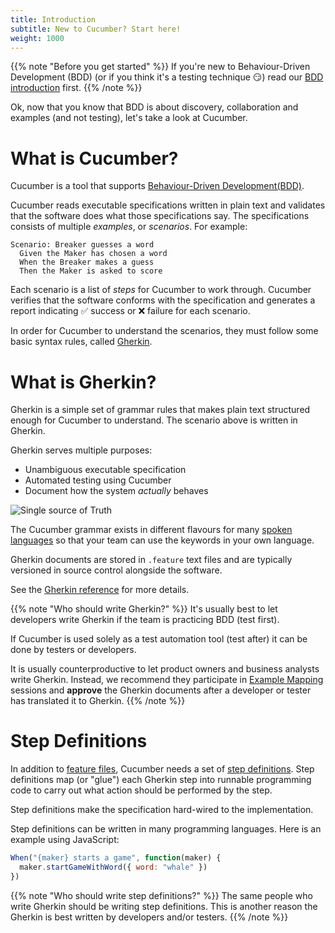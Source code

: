 ```yaml
---
title: Introduction
subtitle: New to Cucumber? Start here!
weight: 1000
---
```


{{% note "Before you get started" %}}
If you're new to Behaviour-Driven Development (BDD) (or if you think it's a testing technique 😏) read
our [BDD introduction](/bdd) first.
{{% /note %}}

Ok, now that you know that BDD is about discovery, collaboration and examples
(and not testing), let's take a look at Cucumber.

# What is Cucumber?

Cucumber is a tool that supports [Behaviour-Driven Development(BDD)](/bdd).

Cucumber reads executable specifications written in plain text and validates that the
software does what those specifications say. The specifications consists of multiple
*examples*, or *scenarios*. For example:

```gherkin
Scenario: Breaker guesses a word
  Given the Maker has chosen a word
  When the Breaker makes a guess
  Then the Maker is asked to score
```

Each scenario is a list of *steps* for Cucumber to work through. Cucumber verifies
that the software conforms with the specification and generates a report indicating
✅ success or ❌ failure for each scenario.

In order for Cucumber
to understand the scenarios, they must follow some basic syntax rules, called [Gherkin](/gherkin/).

# What is Gherkin?

Gherkin is a simple set of grammar rules that makes plain text structured enough
for Cucumber to understand. The scenario above is written in Gherkin.

Gherkin serves multiple purposes:

- Unambiguous executable specification
- Automated testing using Cucumber
- Document how the system *actually* behaves

![Single source of Truth](/img/single-source-of-truth-256x256.png)

The Cucumber grammar exists in different flavours for many [spoken languages](/gherkin/reference#spoken-languages)
so that your team can use the keywords in your own language.

Gherkin documents are stored in `.feature` text files and are typically versioned in source control
alongside the software.

See the [Gherkin reference](/gherkin) for more details.

{{% note "Who should write Gherkin?" %}}
It's usually best to let developers write Gherkin if the team is practicing BDD (test first).

If Cucumber is used solely as a test automation tool (test after) it can be done by
testers or developers.

It is usually counterproductive to let product owners and business analysts write Gherkin.
Instead, we recommend they participate in [Example Mapping](/bdd/example-mapping) sessions
and **approve** the Gherkin documents after a developer or tester has translated it to Gherkin.
{{% /note %}}

# Step Definitions

In addition to [feature files](/gherkin/reference#feature), Cucumber needs a set of [step definitions](/cucumber/step-definitions). Step definitions map (or "glue") each
Gherkin step into runnable programming code to carry out what action should be performed by the step.

Step definitions make the specification hard-wired to the implementation.

<!-- TODO: Illustration (Feature) - (Step Defs) -> (System) -->

Step definitions can be written in many programming languages. Here is an example
using JavaScript:

```javascript
When("{maker} starts a game", function(maker) {
  maker.startGameWithWord({ word: "whale" })
})
```

{{% note "Who should write step definitions?" %}}
The same people who write Gherkin should be writing step definitions. This is another reason the Gherkin is best written by developers and/or testers.
{{% /note %}}
